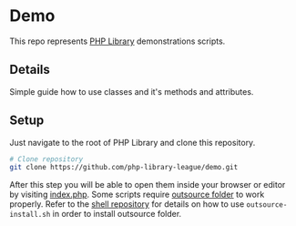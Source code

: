 # Demo

This repo represents [PHP Library](https://github.com/90zlaya/php-library) demonstrations scripts. 

## Details

Simple guide how to use classes and it's methods and attributes.

## Setup

Just navigate to the root of PHP Library and clone this repository.

```bash
# Clone repository
git clone https://github.com/php-library-league/demo.git
```

After this step you will be able to open them inside your browser or editor by visiting [index.php](index.php). Some scripts require [outsource folder](https://github.com/php-library-league/outsource) to work properly. Refer to the [shell repository](https://github.com/php-library-league/shell) for details on how to use `outsource-install.sh` in order to install outsource folder. 
